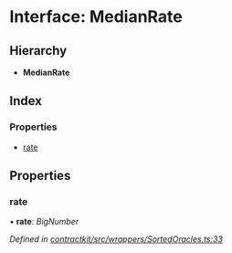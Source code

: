 # Interface: MedianRate

## Hierarchy

* **MedianRate**

## Index

### Properties

* [rate](_wrappers_sortedoracles_.medianrate.md#rate)

## Properties

###  rate

• **rate**: *BigNumber*

*Defined in [contractkit/src/wrappers/SortedOracles.ts:33](https://github.com/celo-org/celo-monorepo/blob/master/packages/contractkit/src/wrappers/SortedOracles.ts#L33)*
